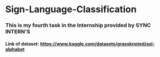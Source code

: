 # Sign-Language-Classification
### This is my fourth task in the Internship provided by SYNC INTERN'S
#### Link of dataset: https://www.kaggle.com/datasets/grassknoted/asl-alphabet

